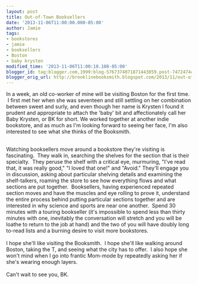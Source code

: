 ```yaml
---
layout: post
title: Out-of-Town Booksellers
date: '2013-11-06T11:00:00.000-05:00'
author: Jamie
tags:
- bookstores
- jamie
- booksellers
- Boston
- baby krysten
modified_time: '2013-11-06T11:00:10.108-05:00'
blogger_id: tag:blogger.com,1999:blog-5767374071871443859.post-7472474437145302980
blogger_orig_url: http://brooklinebooksmith.blogspot.com/2013/11/out-of-town-booksellers.html
---
```


In a week, an old co-worker of mine will be visiting Boston for the first time. &nbsp;I first met her when she was seventeen and still settling on her combination between sweet and surly, and even though her name is Krysten I found it prudent and appropriate to attach the 'baby' bit and affectionately call her Baby Krysten, or BK for short. We worked together at another indie bookstore, and as much as I'm looking forward to seeing her face, I'm also interested to see what she thinks of the Booksmith.<br /><div><br /></div><div>Watching booksellers move around a bookstore they're visiting is fascinating. &nbsp;They walk in, searching the shelves for the section that is their specialty. &nbsp;They peruse the shelf with a critical eye, murmuring, "I've read that, it was really good," "I loved that one!" and "Avoid." They'll engage you in discussion, asking about particular shelving details and examining the shelf-talkers, roaming the store to see how everything flows and what sections are put together. &nbsp;Booksellers, having experienced repeated section moves and have the muscles and eye rolling to prove it, understand the entire process behind putting particular sections together and are interested in why science and sports are near one another. &nbsp;Spend 30 minutes with a touring bookseller (it's impossible to spend less than thirty minutes with one, inevitably the conversation will stretch and you will be loathe to return to the job at hand) and the two of you will have doubly long to-read lists and a burning desire to visit more bookstores.&nbsp;</div><div><br /></div><div>I hope she'll like visiting the Booksmith. &nbsp;I hope she'll like walking around Boston, taking the T, and seeing what the city has to offer. &nbsp;I also hope she won't mind when I go into frantic Mom-mode by repeatedly asking her if she's wearing enough layers. <br /><br />Can't wait to see you, BK.&nbsp;</div>